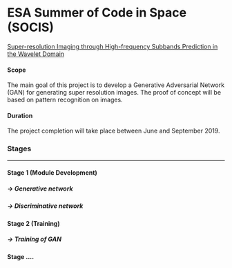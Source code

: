 # ESA Summer of Code in Space (SOCIS)

[ Super-resolution Imaging through High-frequency Subbands Prediction in the Wavelet Domain ](https://socis.esa.int/projects)

#### Scope
The main goal of this project is to develop a Generative Adversarial Network (GAN) for generating super resolution images.
The proof of concept will be based on pattern recognition on images. 

#### Duration
The project completion will take place between June and September 2019.

### Stages
------
#### Stage 1 (Module Development)
##### -> Generative network
##### -> Discriminative network 

#### Stage 2 (Training)
##### -> Training of GAN

#### Stage ....
